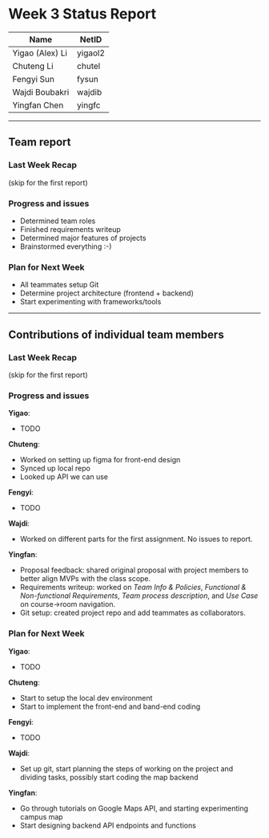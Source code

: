 # Week 3 Status Report

| Name            | NetID   |
| --------------- | ------- |
| Yigao (Alex) Li | yigaol2 |
| Chuteng Li      | chutel  |
| Fengyi Sun      | fysun   |
| Wajdi Boubakri  | wajdib  |
| Yingfan Chen    | yingfc  |

---

## Team report

### Last Week Recap

(skip for the first report)

### Progress and issues

- Determined team roles
- Finished requirements writeup
- Determined major features of projects
- Brainstormed everything :-)

### Plan for Next Week

- All teammates setup Git
- Determine project architecture (frontend + backend)
- Start experimenting with frameworks/tools

---

## Contributions of individual team members

### Last Week Recap

(skip for the first report)

### Progress and issues

**Yigao**:

- TODO

**Chuteng**:

- Worked on setting up figma for front-end design
- Synced up local repo
- Looked up API we can use

**Fengyi**:

- TODO

**Wajdi**:

- Worked on different parts for the first assignment. No issues to report.

**Yingfan**:

- Proposal feedback: shared original proposal with project members to better align MVPs with the class scope.
- Requirements writeup: worked on _Team Info & Policies_, _Functional & Non-functional Requirements_, _Team process description_, and _Use Case_ on course->room navigation.
- Git setup: created project repo and add teammates as collaborators.

### Plan for Next Week

**Yigao**:

- TODO

**Chuteng**:

- Start to setup the local dev environment
- Start to implement the front-end and band-end coding

**Fengyi**:

- TODO

**Wajdi**:

- Set up git, start planning the steps of working on the project and dividing tasks, possibly start coding the map backend

**Yingfan**:

- Go through tutorials on Google Maps API, and starting experimenting campus map
- Start designing backend API endpoints and functions

